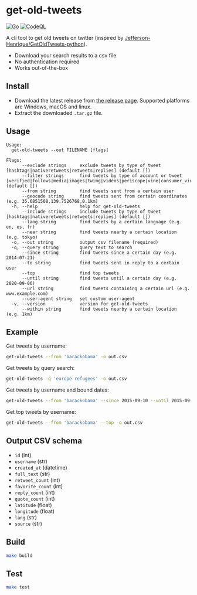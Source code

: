 get-old-tweets
==============

[![Go](https://github.com/akiomik/get-old-tweets/actions/workflows/go.yml/badge.svg)](https://github.com/akiomik/get-old-tweets/actions/workflows/go.yml)
[![CodeQL](https://github.com/akiomik/get-old-tweets/actions/workflows/codeql.yml/badge.svg)](https://github.com/akiomik/get-old-tweets/actions/workflows/codeql.yml)

A cli tool to get old tweets on twitter (inspired by [Jefferson-Henrique/GetOldTweets-python](https://github.com/Jefferson-Henrique/GetOldTweets-python)).

- Download your search results to a csv file
- No authentication required
- Works out-of-the-box

## Install

- Download the latest release from [the release page](https://github.com/akiomik/get-old-tweets/releases/latest). Supported platforms are Windows, macOS and linux.
- Extract the downloaded `.tar.gz` file.

## Usage

```
Usage:
  get-old-tweets --out FILENAME [flags]

Flags:
      --exclude strings     exclude tweets by type of tweet [hashtags|nativeretweets|retweets|replies] (default [])
      --filter strings      find tweets by type of account or tweet [verified|follows|media|images|twimg|videos|periscope|vine|consumer_video|pro_video|native_video|links|hashtags|nativeretweets|retweets|replies|safe|news] (default [])
      --from string         find tweets sent from a certain user
      --geocode string      find tweets sent from certain coordinates (e.g. 35.6851508,139.7526768,0.1km)
  -h, --help                help for get-old-tweets
      --include strings     include tweets by type of tweet [hashtags|nativeretweets|retweets|replies] (default [])
      --lang string         find tweets by a certain language (e.g. en, es, fr)
      --near string         find tweets nearby a certain location (e.g. tokyo)
  -o, --out string          output csv filename (required)
  -q, --query string        query text to search
      --since string        find tweets since a certain day (e.g. 2014-07-21)
      --to string           find tweets sent in reply to a certain user
      --top                 find top tweets
      --until string        find tweets until a certain day (e.g. 2020-09-06)
      --url string          find tweets containing a certain url (e.g. www.example.com)
      --user-agent string   set custom user-agent
  -v, --version             version for get-old-tweets
      --within string       find tweets nearby a certain location (e.g. 1km)
```

## Example

Get tweets by username:

```sh
get-old-tweets --from 'barackobama' -o out.csv
```

Get tweets by query search:

```sh
get-old-tweets -q 'europe refugees' -o out.csv
```

Get tweets by username and bound dates:

```sh
get-old-tweets --from 'barackobama' --since 2015-09-10 --until 2015-09-12 -o out.csv
```

Get top tweets by username:

```sh
get-old-tweets --from 'barackobama' --top -o out.csv
```

## Output CSV schema

- `id` (int)
- `username` (str)
- `created_at` (datetime)
- `full_text` (str)
- `retweet_count` (int)
- `favorite_count` (int)
- `reply_count` (int)
- `quote_count` (int)
- `latitude` (float)
- `longitude` (float)
- `lang` (str)
- `source` (str)

## Build

```sh
make build
```

## Test

```sh
make test
```
